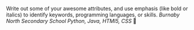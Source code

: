 Write out some of your awesome attributes, and use emphasis (like bold or italics) to identify keywords, programming languages, or skills. 
*Burnaby North Secondary School*
_Python, Java, HTMl5, CSS_
:foot:
